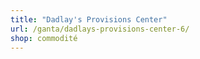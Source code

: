 ```yaml
---
title: "Dadlay's Provisions Center"
url: /ganta/dadlays-provisions-center-6/
shop: commodité
---
```

